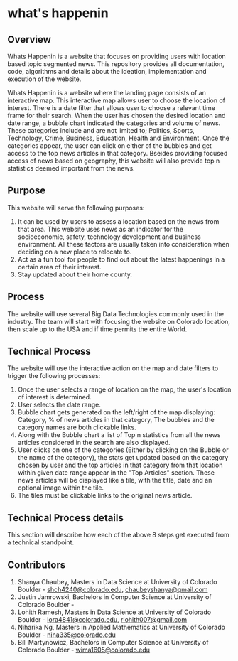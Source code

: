 # what's happenin

## Overview

Whats Happenin is a website that focuses on providing users with location based topic segmented news. This repository provides all documentation, code, algorithms and details about the ideation, implementation and execution of the website. 

Whats Happenin is a website where the landing page consists of an interactive map. This interactive map allows user to choose the location of interest. There is a date filter that allows user to choose a relevant time frame for their search. When the user has chosen the desired location and date range, a bubble chart indicated the categories and volume of news. These categories include and are not limited to; Politics, Sports, Technology, Crime, Business, Education, Health and Environment. Once the categories appear, the user can click on either of the bubbles and get access to the top news articles in that category. Bseides providing focused access of news based on geography, this website will also provide top n statistics deemed important from the news. 

## Purpose

This website will serve the following purposes:
1) It can be used by users to assess a location based on the news from that area. This website uses news as an indicator for the socioeconomic, safety, technology development and business environment. All these factors are usually taken into consideration when deciding on a new place to relocate to.
2) Act as a fun tool for people to find out about the latest happenings in a certain area of their interest.
3) Stay updated about their home county.

## Process

The website will use several Big Data Technologies commonly used in the industry. The team will start with focusing the website on Colorado location, then scale up to the USA and if time permits the entire World. 

## Technical Process

The website will use the interactive action on the map and date filters to trigger the following processes:

1) Once the user selects a range of location on the map, the user's location of interest is determined.
2) User selects the date range.
3) Bubble chart gets generated on the left/right of the map displaying: Category, % of news articles in that category, The bubbles and the category names are both clickable links.
4) Along with the Bubble chart a list of Top n statistics from all the news articles considered in the search are also displayed.
5) User clicks on one of the categories (Either by clicking on the Bubble or the name of the category), the stats get updated based on the category chosen by user and the top articles in that category from that location within given date range appear in the "Top Articles" section. These news articles will be displayed like a tile, with the title, date and an optional image within the tile.
6) The tiles must be clickable links to the original news article.

## Technical Process details

This section will describe how each of the above 8 steps get executed from a technical standpoint. 

## Contributors

1) Shanya Chaubey, Masters in Data Science at University of Colorado Boulder - shch4240@colorado.edu, chaubeyshanya@gmail.com
2) Justin Jamrowski, Bachelors in Computer Science at University of Colorado Boulder -
3) Lohith Ramesh, Masters in Data Science at University of Colorado Boulder - lora4841@colorado.edu, rlohith007@gmail.com
4) Niharika Ng, Masters in Applied Mathematics at University of Colorado Boulder - nina335@colorado.edu
5) Bill Martynowicz, Bachelors in Computer Science at University of Colorado Boulder - wima1605@colorado.edu








